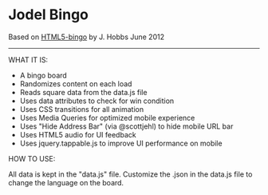 # Jodel Bingo

Based on [HTML5-bingo](https://github.com/jeffehobbs/HTML5-bingo) by J. Hobbs June 2012

---

WHAT IT IS:

* A bingo board
* Randomizes content on each load
* Reads square data from the data.js file
* Uses data attributes to check for win condition
* Uses CSS transitions for all animation
* Uses Media Queries for optimized mobile experience
* Uses "Hide Address Bar" (via @scottjehl) to hide mobile URL bar
* Uses HTML5 audio for UI feedback
* Uses jquery.tappable.js to improve UI performance on mobile

HOW TO USE:

All data is kept in the "data.js" file. Customize the .json in the data.js file to change the language on the board.
